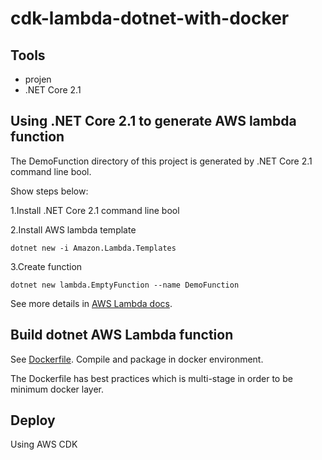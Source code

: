 # cdk-lambda-dotnet-with-docker

## Tools

- projen
- .NET Core 2.1

## Using .NET Core 2.1 to generate AWS lambda function

The DemoFunction directory of this project is generated by .NET Core 2.1 command line bool.

Show steps below:

1.Install .NET Core 2.1 command line bool

2.Install AWS lambda template

```
dotnet new -i Amazon.Lambda.Templates
```

3.Create function

```
dotnet new lambda.EmptyFunction --name DemoFunction
```

See more details in [AWS Lambda docs](https://docs.aws.amazon.com/lambda/latest/dg/csharp-package-cli.html).

## Build dotnet AWS Lambda function

See [Dockerfile](DemoFunction/src/DemoFunction/Dockerfile). Compile and package in docker environment.

The Dockerfile has best practices which is multi-stage in order to be minimum docker layer.

## Deploy

Using AWS CDK
